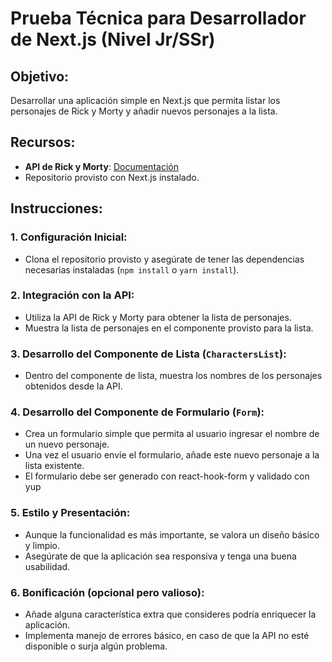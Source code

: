 # Prueba Técnica para Desarrollador de Next.js (Nivel Jr/SSr)

## Objetivo:

Desarrollar una aplicación simple en Next.js que permita listar los personajes de Rick y Morty y añadir nuevos personajes a la lista.

## Recursos:

- **API de Rick y Morty**: [Documentación](https://rickandmortyapi.com/documentation)
- Repositorio provisto con Next.js instalado.

## Instrucciones:

### 1. Configuración Inicial:

- Clona el repositorio provisto y asegúrate de tener las dependencias necesarias instaladas (`npm install` o `yarn install`).

### 2. Integración con la API:

- Utiliza la API de Rick y Morty para obtener la lista de personajes.
- Muestra la lista de personajes en el componente provisto para la lista.

### 3. Desarrollo del Componente de Lista (`CharactersList`):

- Dentro del componente de lista, muestra los nombres de los personajes obtenidos desde la API.

### 4. Desarrollo del Componente de Formulario (`Form`):

- Crea un formulario simple que permita al usuario ingresar el nombre de un nuevo personaje.
- Una vez el usuario envíe el formulario, añade este nuevo personaje a la lista existente.
- El formulario debe ser generado con react-hook-form y validado con yup

### 5. Estilo y Presentación:

- Aunque la funcionalidad es más importante, se valora un diseño básico y limpio.
- Asegúrate de que la aplicación sea responsiva y tenga una buena usabilidad.

### 6. Bonificación (opcional pero valioso):

- Añade alguna característica extra que consideres podría enriquecer la aplicación.
- Implementa manejo de errores básico, en caso de que la API no esté disponible o surja algún problema.
